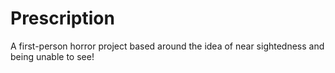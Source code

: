 # Prescription
A first-person horror project based around the idea of near sightedness and being unable to see!
